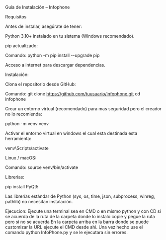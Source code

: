 Guía de Instalación – Infophone

Requisitos

Antes de instalar, asegúrate de tener:

Python 3.10+ instalado en tu sistema (Windows recomendado).

pip actualizado:

Comando: python -m pip install --upgrade pip

Acceso a internet para descargar dependencias.

Instalación:

Clona el repositorio desde GitHub:

 Comando: git clone https://github.com/tuusuario/infophone.git
cd infophone

Crear un entorno virtual (recomendado) para mas seguridad pero el creador no lo recomienda:

python -m venv venv

Activar el entorno virtual en windows el cual esta destinada esta herramienta:

venv\Scripts\activate

Linux / macOS:

Comando: source venv/bin/activate

Librerias:

pip install PyQt5

Las librerías estándar de Python (sys, os, time, json, subprocess, winreg, pathlib) no necesitan instalación.

Ejecucion: Ejecute una terminal sea en CMD o en mismo python y con CD si se acuerda de la ruta de la carpeta donde lo instalo copie y pegue la ruta pero si no se acuerda
En la carpeta arriba en la barra donde se puede customizar la URL ejecute el CMD desde ahi.  Una vez hecho use el comando python InfoPhone.py y se le ejecutara sin errores.


